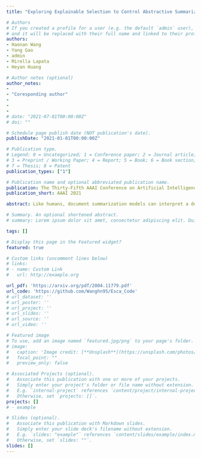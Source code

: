 ```yaml
---
title: "Exploring Explainable Selection to Control Abstractive Summarization"

# Authors
# If you created a profile for a user (e.g. the default `admin` user), write the username (folder name) here 
# and it will be replaced with their full name and linked to their profile.
authors:
- Haonan Wang
- Yang Gao
- admin
- Mirella Lapata
- Heyan Huang

# Author notes (optional)
author_notes:
- 
- "Coresponding author"
- 
- 
- 
# date: "2021-07-01T00:00:00Z"
# doi: ""

# Schedule page publish date (NOT publication's date).
publishDate: "2021-01-01T00:00:00Z"

# Publication type.
# Legend: 0 = Uncategorized; 1 = Conference paper; 2 = Journal article;
# 3 = Preprint / Working Paper; 4 = Report; 5 = Book; 6 = Book section;
# 7 = Thesis; 8 = Patent
publication_types: ["1"]

# Publication name and optional abbreviated publication name.
publication: The Thirty-Fifth AAAI Conference on Artificial Intelligence
publication_short: AAAI 2021

abstract: Like humans, document summarization models can interpret a document's contents in a number of ways. Unfortunately, the neural models of today are largely black boxes that provide little explanation of how or why they generated a summary in the way they did. Therefore, to begin prying open the black box and to inject a level of control into the substance of the final summary, we developed a novel select-and-generate framework that focuses on explainability. By revealing the latent centrality and interactions between sentences, along with scores for sentence novelty and relevance, users are given a window into the choices a model is making and an opportunity to guide those choices in a more desirable direction. A novel pair-wise matrix captures the sentence interactions, centrality, and attribute scores, and a mask with tunable attribute thresholds allows the user to control which sentences are likely to be included in the extraction. A sentence-deployed attention mechanism in the abstractor ensures the final summary emphasizes the desired content. Additionally, the encoder is adaptable, supporting both Transformer- and BERT-based configurations. In a series of experiments assessed with ROUGE metrics and two human evaluations, ESCA outperformed eight state-of-the-art models on the CNN/DailyMail and NYT50 benchmark datasets.

# Summary. An optional shortened abstract.
# summary: Lorem ipsum dolor sit amet, consectetur adipiscing elit. Duis posuere tellus ac convallis placerat. Proin tincidunt magna sed ex sollicitudin condimentum.

tags: []

# Display this page in the Featured widget?
featured: true

# Custom links (uncomment lines below)
# links:
# - name: Custom Link
#   url: http://example.org

url_pdf: 'https://arxiv.org/pdf/2004.11779.pdf'
url_code: 'https://github.com/Wanghn95/Esca_Code'
# url_dataset: ''
# url_poster: ''
# url_project: ''
# url_slides: ''
# url_source: ''
# url_video: ''

# Featured image
# To use, add an image named `featured.jpg/png` to your page's folder. 
# image:
#   caption: 'Image credit: [**Unsplash**](https://unsplash.com/photos/pLCdAaMFLTE)'
#   focal_point: ""
#   preview_only: false

# Associated Projects (optional).
#   Associate this publication with one or more of your projects.
#   Simply enter your project's folder or file name without extension.
#   E.g. `internal-project` references `content/project/internal-project/index.md`.
#   Otherwise, set `projects: []`.
projects: []
# - example

# Slides (optional).
#   Associate this publication with Markdown slides.
#   Simply enter your slide deck's filename without extension.
#   E.g. `slides: "example"` references `content/slides/example/index.md`.
#   Otherwise, set `slides: ""`.
slides: []
---
```


<!-- {{% callout note %}}
Click the *Cite* button above to demo the feature to enable visitors to import publication metadata into their reference management software.
{{% /callout %}}

{{% callout note %}}
Create your slides in Markdown - click the *Slides* button to check out the example.
{{% /callout %}}

Supplementary notes can be added here, including [code, math, and images](https://wowchemy.com/docs/writing-markdown-latex/). -->
